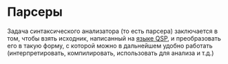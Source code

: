 

# Парсеры

Задача синтаксического анализатора (то есть парсера) заключается в том, чтобы взять исходник, написанный на [языке QSP](../language/), и преобразовать его в такую форму, с которой можно в дальнейшем удобно работать (интерпретировать, компилировать, использовать для анализа и т.д.)
